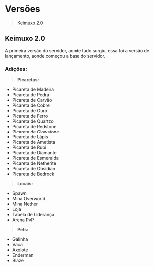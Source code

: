 # Versões

> [Keimuxo 2.0](https://github.com/JapaSpirit/Keimuxo-2.0/blob/main/VERS%C3%95ES.md#keimuxo-20)

## Keimuxo 2.0

A primeira versão do servidor, aonde tudo surgiu, essa foi a versão de lançamento, aonde começou a base do servidor.

### Adições:

> **Picaretas:**

- Picareta de Madeira
- Picareta de Pedra
- Picareta de Carvão
- Picareta de Cobre
- Picareta de Ouro
- Picareta de Ferro
- Picareta de Quartzo
- Picareta de Redstone
- Picareta de Glowstone
- Picareta de Lápis
- Picareta de Ametista
- Picareta de Rubi
- Picareta de Diamante
- Picareta de Esmeralda
- Picareta de Netherite
- Picareta de Obsidian
- Picareta de Bedrock

> **Locais:**

- Spawn
- Mina Overworld
- Mina Nether
- Loja
- Tabela de Liderança
- Arena PvP

> **Pets:**

- Galinha
- Vaca
- Axolote
- Enderman
- Blaze
